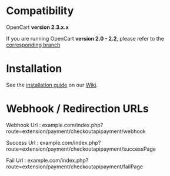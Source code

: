 Compatibility
=============

OpenCart **version 2.3.x.x**

If you are running OpenCart **version 2.0 - 2.2**, please refer to the [corresponding branch](https://github.com/checkout/checkout-opencart-plugin/tree/OpenCart-2.0---2.2)

Installation
============

See the [installation guide](https://github.com/CKOTech/checkout-opencart-plugin/wiki/Installation) on our [Wiki](https://github.com/CKOTech/checkout-opencart-plugin/wiki).


Webhook / Redirection URLs
=======

Webhook Url : example.com/index.php?route=extension/payment/checkoutapipayment/webhook

Success Url : example.com/index.php?route=extension/payment/checkoutapipayment/successPage

Fail Url : example.com/index.php?route=extension/payment/checkoutapipayment/failPage
